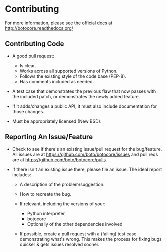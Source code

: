 Contributing
============
For more information, please see the official docs at
http://botocore.readthedocs.org/

Contributing Code
-----------------
* A good pull request:

  * Is clear.
  * Works across all supported versions of Python.
  * Follows the existing style of the code base (PEP-8).
  * Has comments included as needed.

* A test case that demonstrates the previous flaw that now passes
  with the included patch, or demonstrates the newly added feature.
* If it adds/changes a public API, it must also include documentation
  for those changes.
* Must be appropriately licensed (New BSD).

Reporting An Issue/Feature
--------------------------
* Check to see if there's an existing issue/pull request for the
  bug/feature. All issues are at https://github.com/boto/botocore/issues
  and pull reqs are at https://github.com/boto/botocore/pulls.
* If there isn't an existing issue there, please file an issue. The ideal
  report includes:

  * A description of the problem/suggestion.
  * How to recreate the bug.
  * If relevant, including the versions of your:

    * Python interpreter
    * botocore
    * Optionally of the other dependencies involved

  * If possible, create a pull request with a (failing) test case demonstrating
    what's wrong. This makes the process for fixing bugs quicker & gets issues
    resolved sooner.
